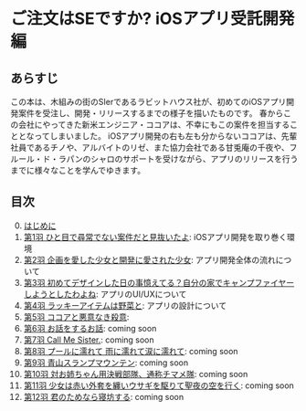 # ご注文はSEですか? iOSアプリ受託開発編

## あらすじ

この本は、木組みの街のSIerであるラビットハウス社が、初めてのiOSアプリ開発案件を受注し、開発・リリースするまでの様子を描いたものです。
春からこの会社にやってきた新米エンジニア・ココアは、不幸にもこの案件を担当することとなってしまいました。
iOSアプリ開発の右も左も分からないココアは、先輩社員であるチノや、アルバイトのリゼ、また協力会社である甘兎庵の千夜や、フルール・ド・ラパンのシャロのサポートを受けながら、アプリのリリースを行うまでに様々なことを学んでゆきます。

## 目次

0. [はじめに](./introduction.md)
0. [第1羽 ひと目で尋常でない案件だと見抜いたよ](./01_environment.md): iOSアプリ開発を取り巻く環境
0. [第2羽 企画を愛した少女と開発に愛された少女](./02_development_flow.md): アプリ開発全体の流れについて
0. [第3羽 初めてデザインした日の事憶えてる？自分の家でキャンプファイヤーしようとしたわよね](./03_ui_ux_design.md): アプリのUI/UXについて
0. [第4羽 ラッキーアイテムは野菜と](./04_software_design.md): アプリの設計について
0. [第5羽 ココアと悪意なき殺意](./05.md):
0. [第6羽 お話をするお話](./06.md): coming soon
0. [第7羽 Call Me Sister.](./07.md): coming soon
0. [第8羽 プールに濡れて 雨に濡れて涙に濡れて](./08.md): coming soon
0. [第9羽 青山スランプマウンテン](./09.md): coming soon
0. [第10羽 対お姉ちゃん用決戦部隊、通称チマメ隊](./10.md): coming soon
0. [第11羽 少女は赤い外套を纏いウサギを駆りて聖夜の空を行く](./11.md): coming soon
0. [第12羽 君のためなら寝坊する](./12.md): coming soon
